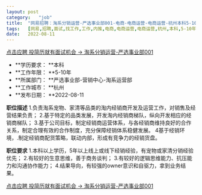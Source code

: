 ```yaml
---
layout:	post
category:	"job"
title:	"网易招聘：淘系分销运营-严选事业部001-电商-电商运营-电商运营-杭州本科5-10年"
tags:	[网易,招聘,面试,找工作,工作,内推,电商,电商运营,电商运营,杭州,本科,5-10年]
date:	2022-08-11
---
```


[点击应聘 投简历就有面试机会 -> 淘系分销运营-严选事业部001](http://mobile.bole.netease.com/bole/boleDetail?id=37067&employeeId=346f03c3cda5f04c&key=all)



- **学历要求： **本科
- **工作年限： **5-10年
- **所属部门： **严选事业部-营销中心-淘系运营部
- **工作城市： **杭州
- **发布日期： **2022-08-11



**职位描述**
1.负责淘系宠物、家清等品类的淘内经销商开发及运营工作，对销售及经营结果负责；
2.基于特定的品类发展，开发淘内经销商梯队，纵向开发相应的经销商梯队；
3.基于公司目标，制定经销商运营体系，与各经销商维持良好的合作关系，制定合理有效的合作制度，充分保障经销体系稳健发展。
4基于经销环境，.制定经销商配货策略，联动内部，形成有竞争力的经销货盘。



**职位要求**
1.本科以上学历，5年以上线上或线下经销经验，有宠物或家清分销经验优先；
2.有较好的生意思维，善于商务谈判；
3.有较好的逻辑思维能力、抗压能力和沟通协作能力；
4.结果导向，有较强的owner意识和自驱力，拿到业务结果。



[点击应聘 投简历就有面试机会 -> 淘系分销运营-严选事业部001](http://mobile.bole.netease.com/bole/boleDetail?id=37067&employeeId=346f03c3cda5f04c&key=all)